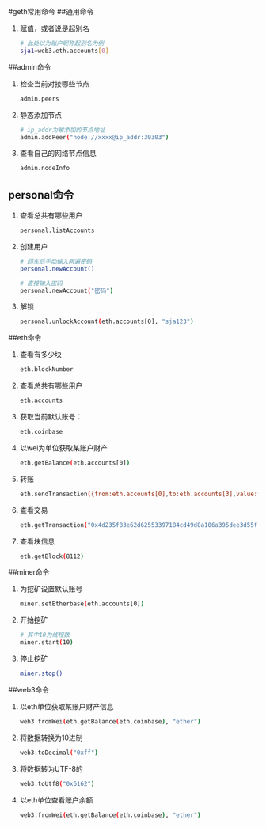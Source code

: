 #geth常用命令
##通用命令
1. 赋值，或者说是起别名
    ```bash
    # 此处以为账户昵称起别名为例
    sja1=web3.eth.accounts[0]
    ```
##admin命令
1. 检查当前对接哪些节点
    ```bash
    admin.peers
    ```  
2. 静态添加节点
    ```bash
    # ip_addr为被添加的节点地址
    admin.addPeer("node://xxxx@ip_addr:30303")
    ```  
3. 查看自己的网络节点信息
    ```bash
    admin.nodeInfo
    ```
## personal命令
1. 查看总共有哪些用户
    ```bash
    personal.listAccounts
    ```
2. 创建用户
    ```bash
    # 回车后手动输入两遍密码
    personal.newAccount() 
    ``` 
    ```bash
    # 直接输入密码
    personal.newAccount("密码") 
    ``` 
3. 解锁
    ```bash
    personal.unlockAccount(eth.accounts[0], "sja123")
    ```
##eth命令
1. 查看有多少块  
    ```bash
    eth.blockNumber
    ```
2. 查看总共有哪些用户
    ```bash
    eth.accounts
    ```
3. 获取当前默认账号：
    ```bash
    eth.coinbase
    ```
4. 以wei为单位获取某账户财产
    ```bash
    eth.getBalance(eth.accounts[0])
    ```
5. 转账  
    ```bash
    eth.sendTransaction({from:eth.accounts[0],to:eth.accounts[3],value:web3.toWei(1000,"ether")})
    ```
6. 查看交易  
    ```bash
    eth.getTransaction("0x4d235f83e62d62553397184cd49d8a106a395dee3d55f1545761ec71d279a02b")
    ```
7. 查看块信息  
    ```bash
    eth.getBlock(8112)
    ```
##miner命令
1. 为挖矿设置默认账号
    ```bash
    miner.setEtherbase(eth.accounts[0])
    ```
2. 开始挖矿
    ```bash
    # 其中10为线程数
    miner.start(10)
    ```
3. 停止挖矿
    ```bash
    miner.stop()
    ```
##web3命令
1. 以eth单位获取某账户财产信息
    ```bash
    web3.fromWei(eth.getBalance(eth.coinbase), "ether")
    ```
2. 将数据转换为10进制
    ```bash
    web3.toDecimal("0xff")
    ```
3. 将数据转为UTF-8的
    ```bash
    web3.toUtf8("0x6162")
    ```
4. 以eth单位查看账户余额  
    ```bash
    web3.fromWei(eth.getBalance(eth.coinbase), "ether")
    ```
